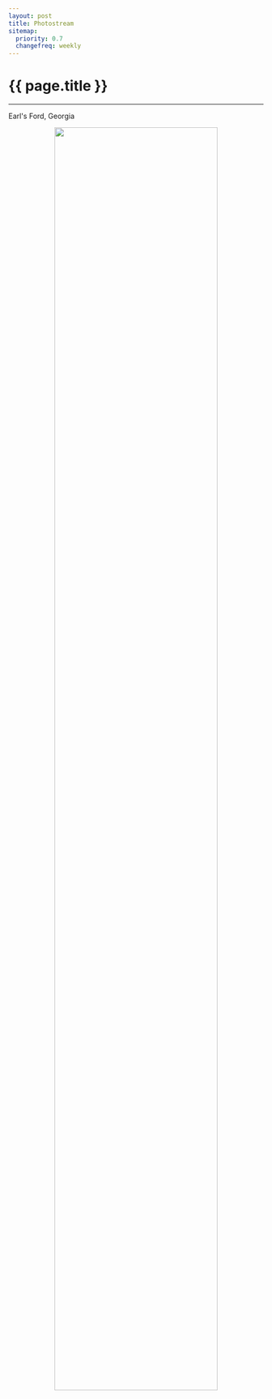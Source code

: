 ```yaml
---
layout: post
title: Photostream
sitemap:
  priority: 0.7
  changefreq: weekly
---
```


# {{ page.title }}
---------------------------------------

Earl's Ford, Georgia

<p align="center">
  <a class="fancybox" href="{{site.url}}/images/2015-11/earls_ford_georgia.jpg"><img src="{{site.url}}/images/2015-11/earls_ford_georgia.jpg" align="center" width="80%"/></a>
</p>
